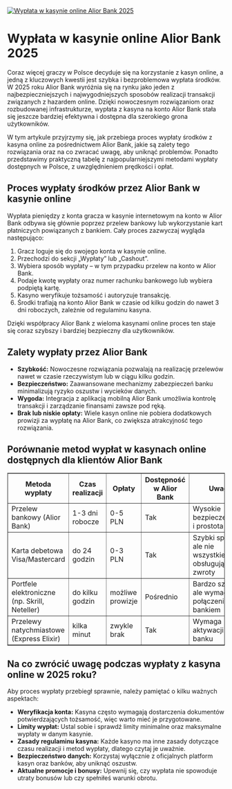 [![Wypłata w kasynie online Alior Bank 2025](https://123-caf.pages.dev/gitsignup.png)](https://vrmoo.ru/Bt82HjjY)

<h1>Wypłata w kasynie online Alior Bank 2025</h1> <p>Coraz więcej graczy w Polsce decyduje się na korzystanie z kasyn online, a jedną z kluczowych kwestii jest szybka i bezproblemowa wypłata środków. W 2025 roku Alior Bank wyróżnia się na rynku jako jeden z najbezpieczniejszych i najwygodniejszych sposobów realizacji transakcji związanych z hazardem online. Dzięki nowoczesnym rozwiązaniom oraz rozbudowanej infrastrukturze, wypłata z kasyna na konto Alior Bank stała się jeszcze bardziej efektywna i dostępna dla szerokiego grona użytkowników.</p>  <p>W tym artykule przyjrzymy się, jak przebiega proces wypłaty środków z kasyna online za pośrednictwem Alior Bank, jakie są zalety tego rozwiązania oraz na co zwracać uwagę, aby uniknąć problemów. Ponadto przedstawimy praktyczną tabelę z najpopularniejszymi metodami wypłaty dostępnych w Polsce, z uwzględnieniem prędkości i opłat.</p>  <h2>Proces wypłaty środków przez Alior Bank w kasynie online</h2> <p>Wypłata pieniędzy z konta gracza w kasynie internetowym na konto w Alior Bank odbywa się głównie poprzez przelew bankowy lub wykorzystanie kart płatniczych powiązanych z bankiem. Cały proces zazwyczaj wygląda następująco:</p> <ol>   <li>Gracz loguje się do swojego konta w kasynie online.</li>   <li>Przechodzi do sekcji „Wypłaty” lub „Cashout”.</li>   <li>Wybiera sposób wypłaty – w tym przypadku przelew na konto w Alior Bank.</li>   <li>Podaje kwotę wypłaty oraz numer rachunku bankowego lub wybiera podpiętą kartę.</li>   <li>Kasyno weryfikuje tożsamość i autoryzuje transakcję.</li>   <li>Środki trafiają na konto Alior Bank w czasie od kilku godzin do nawet 3 dni roboczych, zależnie od regulaminu kasyna.</li> </ol>  <p>Dzięki współpracy Alior Bank z wieloma kasynami online proces ten staje się coraz szybszy i bardziej bezpieczny dla użytkowników.</p>  <h2>Zalety wypłaty przez Alior Bank</h2> <ul>   <li><strong>Szybkość:</strong> Nowoczesne rozwiązania pozwalają na realizację przelewów nawet w czasie rzeczywistym lub w ciągu kilku godzin.</li>   <li><strong>Bezpieczeństwo:</strong> Zaawansowane mechanizmy zabezpieczeń banku minimalizują ryzyko oszustw i wycieków danych.</li>   <li><strong>Wygoda:</strong> Integracja z aplikacją mobilną Alior Bank umożliwia kontrolę transakcji i zarządzanie finansami zawsze pod ręką.</li>   <li><strong>Brak lub niskie opłaty:</strong> Wiele kasyn online nie pobiera dodatkowych prowizji za wypłatę na Alior Bank, co zwiększa atrakcyjność tego rozwiązania.</li> </ul>  <h2>Porównanie metod wypłat w kasynach online dostępnych dla klientów Alior Bank</h2> <table border="1" cellpadding="6" cellspacing="0" style="border-collapse: collapse; width: 100%;">   <thead>     <tr>       <th>Metoda wypłaty</th>       <th>Czas realizacji</th>       <th>Opłaty</th>       <th>Dostępność w Alior Bank</th>       <th>Uwagi</th>     </tr>   </thead>   <tbody>     <tr>       <td>Przelew bankowy (Alior Bank)</td>       <td>1-3 dni robocze</td>       <td>0-5 PLN</td>       <td>Tak</td>       <td>Wysokie bezpieczeństwo i prostota</td>     </tr>     <tr>       <td>Karta debetowa Visa/Mastercard</td>       <td>do 24 godzin</td>       <td>0-3 PLN</td>       <td>Tak</td>       <td>Szybki sposób, ale nie wszystkie karty obsługują zwroty</td>     </tr>     <tr>       <td>Portfele elektroniczne (np. Skrill, Neteller)</td>       <td>do kilku godzin</td>       <td>możliwe prowizje</td>       <td>Pośrednio</td>       <td>Bardzo szybkie, ale wymaga połączenia z bankiem</td>     </tr>     <tr>       <td>Przelewy natychmiastowe (Express Elixir)</td>       <td>kilka minut</td>       <td>zwykle brak</td>       <td>Tak</td>       <td>Wymaga aktywacji w banku</td>     </tr>   </tbody> </table>  <h2>Na co zwrócić uwagę podczas wypłaty z kasyna online w 2025 roku?</h2> <p>Aby proces wypłaty przebiegł sprawnie, należy pamiętać o kilku ważnych aspektach:</p> <ul>   <li><strong>Weryfikacja konta:</strong> Kasyna często wymagają dostarczenia dokumentów potwierdzających tożsamość, więc warto mieć je przygotowane.</li>   <li><strong>Limity wypłat:</strong> Ustal sobie i sprawdź limity minimalne oraz maksymalne wypłaty w danym kasynie.</li>   <li><strong>Zasady regulaminu kasyna:</strong> Każde kasyno ma inne zasady dotyczące czasu realizacji i metod wypłaty, dlatego czytaj je uważnie.</li>   <li><strong>Bezpieczeństwo danych:</strong> Korzystaj wyłącznie z oficjalnych platform kasyn oraz banków, aby uniknąć oszustw.</li>   <li><strong>Aktualne promocje i bonusy:</strong> Upewnij się, czy wypłata nie spowoduje utraty bonusów lub czy spełniłeś warunki obrotu.</li> </ul>